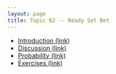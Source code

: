 ```yaml
---
layout: page
title: Topic 02 -- Ready Set Bet
---
```


* [Introduction (link)](/math180fall2024/modules/ready-set-bet/introduction)
* [Discussion   (link)](/math180fall2024/modules/ready-set-bet/discussion)
* [Probability  (link)](/math180fall2024/modules/ready-set-bet/probability)
* [Exercises    (link)](/math180fall2024/modules/ready-set-bet/exercises)


